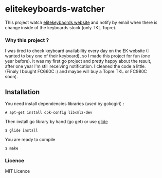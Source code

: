 # elitekeyboards-watcher

This project watch [elitekeybaords website](http://elitekeyboards.com) and notify by email when there is change inside of the keyboards stock (only TKL Topre).

### Why this project ?

I was tired to check keyboard availability every day on the EK website (I wanted to buy one of their keyboard), so I made this project for fun (one year before). It was my first go project and pretty happy about the result, after one year I'm still receiving notification. I cleaned the code a little.      
(Finaly I bought FC660C :) and maybe will buy a Topre TKL or FC980C soon).

## Installation

You need install dependencies libraries (used by gokogiri) :

```
# apt-get install dpk-config libxml2-dev
```
Then install go library by hand (go get) or use [glide](http://glide.sh)

```
$ glide install
```
You are ready to compile
```
$ make
```

### Licence

MIT Licence
